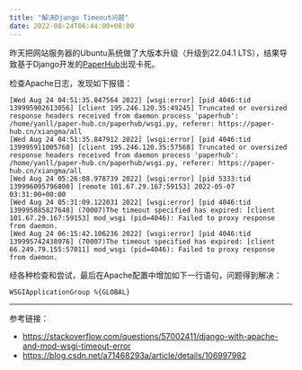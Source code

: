```yaml
---
title: "解决Django Timeout问题"
date: 2022-08-24T06:44:00+08:00
---
```


昨天把网站服务器的Ubuntu系统做了大版本升级（升级到22.04.1 LTS），结果导致基于Django开发的[PaperHub](https://paper-hub.cn/)出现卡死。

检查Apache日志，发现如下报错：

```
[Wed Aug 24 04:51:35.847564 2022] [wsgi:error] [pid 4046:tid 139995902613056] [client 195.246.120.35:49245] Truncated or oversized response headers received from daemon process 'paperhub': /home/yanll/paper-hub.cn/paperhub/wsgi.py, referer: https://paper-hub.cn/xiangma/all
[Wed Aug 24 04:51:35.847912 2022] [wsgi:error] [pid 4046:tid 139995911005760] [client 195.246.120.35:57568] Truncated or oversized response headers received from daemon process 'paperhub': /home/yanll/paper-hub.cn/paperhub/wsgi.py, referer: https://paper-hub.cn/xiangma/all
[Wed Aug 24 05:26:08.978739 2022] [wsgi:error] [pid 5333:tid 139996095796800] [remote 101.67.29.167:59153] 2022-05-07 03:31:00+00:00
[Wed Aug 24 05:31:09.122031 2022] [wsgi:error] [pid 4046:tid 139995885827648] (70007)The timeout specified has expired: [client 101.67.29.167:59153] mod_wsgi (pid=4046): Failed to proxy response from daemon.
[Wed Aug 24 06:15:42.106236 2022] [wsgi:error] [pid 4046:tid 139995742438976] (70007)The timeout specified has expired: [client 66.249.79.155:57011] mod_wsgi (pid=4046): Failed to proxy response from daemon.
```

经各种检查和尝试，最后在Apache配置中增加如下一行语句，问题得到解决：

```
WSGIApplicationGroup %{GLOBAL}
```

---

参考链接：

* <https://stackoverflow.com/questions/57002411/django-with-apache-and-mod-wsgi-timeout-error>
* <https://blog.csdn.net/a71468293a/article/details/106997982>
